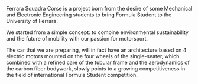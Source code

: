 Ferrara Squadra Corse is a project born from the desire of some Mechanical and Electronic Engineering students to bring Formula Student to the University of Ferrara.

We started from a simple concept: to combine environmental sustainability and the future of mobility with our passion for motorsport.

The car that we are preparing, will in fact have an architecture based on 4 electric motors mounted on the four wheels of the single-seater, 
which combined with a refined care of the tubular frame and the aerodynamics of the carbon fiber bodywork, 
slowly points to a growing competitiveness in the field of international Formula Student competition.
